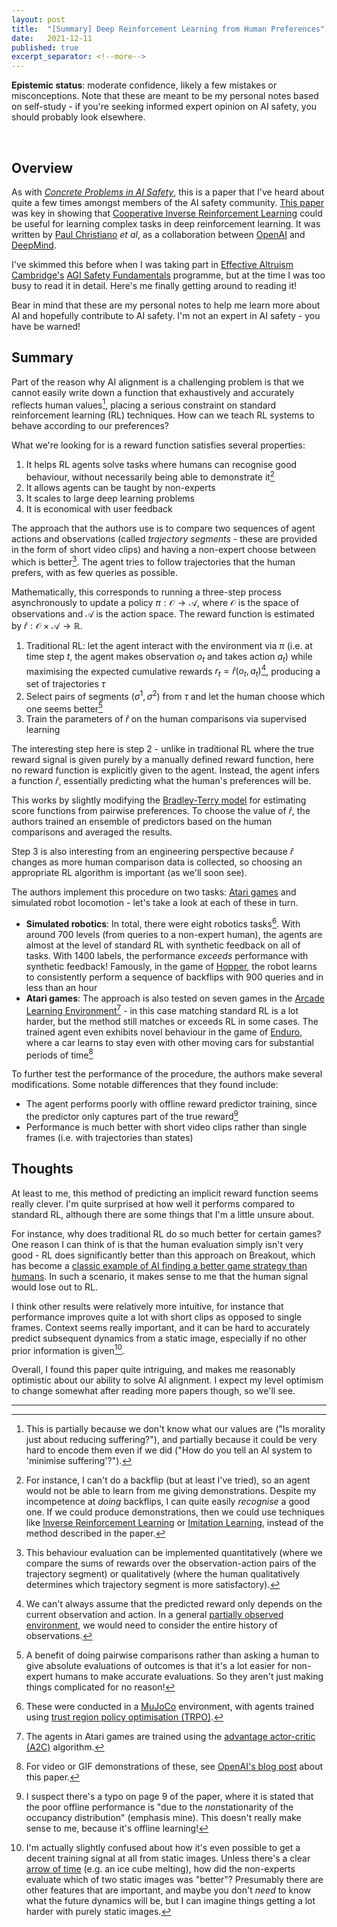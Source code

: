 ```yaml
---
layout: post
title:  "[Summary] Deep Reinforcement Learning from Human Preferences"
date:   2021-12-11
published: true
excerpt_separator: <!--more-->
---
```


<!--more-->

**Epistemic status**: moderate confidence, likely a few mistakes or misconceptions. Note that these are meant to be my personal notes based on self-study - if you're seeking informed expert opinion on AI safety, you should probably look elsewhere.



<br />

## Overview
As with *[Concrete Problems in AI Safety](/2021/12/07/concrete-problems-in-ai-safety.html)*, this is a paper that I've heard about quite a few times amongst members of the AI safety community. [This paper](https://arxiv.org/pdf/1706.03741.pdf) was key in showing that [Cooperative Inverse Reinforcement Learning](https://arxiv.org/abs/1606.03137) could be useful for learning complex tasks in deep reinforcement learning. It was written by [Paul Christiano](https://paulfchristiano.com/) *et al*, as a collaboration between [OpenAI](https://openai.com/) and [DeepMind](https://deepmind.com/). 

I've skimmed this before when I was taking part in [Effective Altruism Cambridge's](https://www.eacambridge.org/) [AGI Safety Fundamentals](https://www.eacambridge.org/agi-safety-fundamentals) programme, but at the time I was too busy to read it in detail. Here's me finally getting around to reading it!

Bear in mind that these are my personal notes to help me learn more about AI and hopefully contribute to AI safety. I'm not an expert in AI safety - you have be warned!

## Summary
Part of the reason why AI alignment is a challenging problem is that we cannot easily write down a function that exhaustively and accurately reflects human values[^1], placing a serious constraint on standard reinforcement learning (RL) techniques. How can we teach RL systems to behave according to our preferences?

What we're looking for is a reward function satisfies several properties: 
1. It helps RL agents solve tasks where humans can recognise good behaviour, without necessarily being able to demonstrate it[^2]
2. It allows agents can be taught by non-experts
3. It scales to large deep learning problems
4. It is economical with user feedback

The approach that the authors use is to compare two sequences of agent actions and observations (called *trajectory segments* - these are provided in the form of short video clips) and having a non-expert choose between which is better[^3]. The agent tries to follow trajectories that the human prefers, with as few queries as possible.

Mathematically, this corresponds to running a three-step process asynchronously to update a policy $\pi: \mathcal{O} \to \mathcal{A}$, where $\mathcal{O}$ is the space of observations and $\mathcal{A}$ is the action space. The reward function is estimated by $\hat{r}: \mathcal{O} \times \mathcal{A} \to \mathbb{R}$. 
1. Traditional RL: let the agent interact with the environment via $\pi$ (i.e. at time step $t$, the agent makes observation $o_t$ and takes action $a_t$) while maximising the expected cumulative rewards $r_t = \hat{r}(o_t, a_t)$[^4], producing a set of trajectories $\tau$
2. Select pairs of segments $(\sigma^1, \sigma^2)$ from $\tau$ and let the human choose which one seems better[^5]
3. Train the parameters of $\hat{r}$ on the human comparisons via supervised learning 

The interesting step here is step 2 - unlike in traditional RL where the true reward signal is given purely by a manually defined reward function, here no reward function is explicitly given to the agent. Instead, the agent infers a function $\hat{r}$, essentially predicting what the human's preferences will be. 

This works by slightly modifying the [Bradley-Terry model](https://en.wikipedia.org/wiki/Bradley%E2%80%93Terry_model) for estimating score functions from pairwise preferences. To choose the value of $\hat{r}$, the authors trained an ensemble of predictors based on the human comparisons and averaged the results. 

Step 3 is also interesting from an engineering perspective because $\hat{r}$ changes as more human comparison data is collected, so choosing an appropriate RL algorithm is important (as we'll soon see). 

The authors implement this procedure on two tasks: [Atari games](https://www.cs.toronto.edu/~vmnih/docs/dqn.pdf) and simulated robot locomotion - let's take a look at each of these in turn. 
* **Simulated robotics**: In total, there were eight robotics tasks[^6]. With around 700 levels (from queries to a non-expert human), the agents are almost at the level of standard RL with synthetic feedback on all of tasks. With 1400 labels, the performance *exceeds* performance with synthetic feedback! Famously, in the game of [Hopper](https://gym.openai.com/envs/Hopper-v2/), the robot learns to consistently perform a sequence of backflips with 900 queries and in less than an hour
* **Atari games**: The approach is also tested on seven games in the [Arcade Learning Environment](https://arxiv.org/pdf/1207.4708.pdf)[^7] - in this case matching standard RL is a lot harder, but the method still matches or exceeds RL in some cases. The trained agent even exhibits novel behaviour in the game of [Enduro](https://en.wikipedia.org/wiki/Enduro_(video_game)), where a car learns to stay even with other moving cars for substantial periods of time[^8]

To further test the performance of the procedure, the authors make several modifications. Some notable differences that they found include: 
* The agent performs poorly with offline reward predictor training, since the predictor only captures part of the true reward[^9]
* Performance is much better with short video clips rather than single frames (i.e. with trajectories than states)

## Thoughts
At least to me, this method of predicting an implicit reward function seems really clever. I'm quite surprised at how well it performs compared to standard RL, although there are some things that I'm a little unsure about. 

For instance, why does traditional RL do so much better for certain games? One reason I can think of is that the human evaluation simply isn't very good - RL does significantly better than this approach on Breakout, which has become a [classic example of AI finding a better game strategy than humans](https://www.youtube.com/watch?v=TmPfTpjtdgg). In such a scenario, it makes sense to me that the human signal would lose out to RL. 

I think other results were relatively more intuitive, for instance that performance improves quite a lot with short clips as opposed to single frames. Context seems really important, and it can be hard to accurately predict subsequent dynamics from a static image, especially if no other prior information is given[^10].

Overall, I found this paper quite intriguing, and makes me reasonably optimistic about our ability to solve AI alignment. I expect my level optimism to change somewhat after reading more papers though, so we'll see.

---

[^1]: This is partially because we don't know what our values are ("Is morality just about reducing suffering?"), and partially because it could be very hard to encode them even if we did ("How do you tell an AI system to 'minimise suffering'?").  

[^2]: For instance, I can't do a backflip (but at least I've tried), so an agent would not be able to learn from me giving demonstrations. Despite my incompetence at *doing* backflips, I can quite easily *recognise* a good one. If we could produce demonstrations, then we could use techniques like [Inverse Reinforcement Learning](https://arxiv.org/pdf/1806.06877.pdf) or [Imitation Learning](https://paperswithcode.com/task/imitation-learning), instead of the method described in the paper. 

[^3]: This behaviour evaluation can be implemented quantitatively (where we compare the sums of rewards over the observation-action pairs of the trajectory segment) or qualitatively (where the human qualitatively determines which trajectory segment is more satisfactory).

[^4]: We can't always assume that the predicted reward only depends on the current observation and action. In a general [partially observed environment](https://en.wikipedia.org/wiki/Partially_observable_Markov_decision_process), we would need to consider the entire history of observations. 

[^5]: A benefit of doing pairwise comparisons rather than asking a human to give absolute evaluations of outcomes is that it's a lot easier for non-expert humans to make accurate evaluations. So they aren't just making things complicated for no reason!

[^6]: These were conducted in a [MuJoCo](https://mujoco.org/) environment, with agents trained using [trust region policy optimisation (TRPO)](https://spinningup.openai.com/en/latest/algorithms/trpo.html).

[^7]: The agents in Atari games are trained using the [advantage actor-critic (A2C)](https://arxiv.org/pdf/1602.01783v2.pdf) algorithm.

[^8]: For video or GIF demonstrations of these, see [OpenAI's blog post](https://openai.com/blog/deep-reinforcement-learning-from-human-preferences/) about this paper.

[^9]: I suspect there's a typo on page 9 of the paper, where it is stated that the poor offline performance is "due to the *non*stationarity of the occupancy distribution" (emphasis mine). This doesn't really make sense to me, because it's offline learning!

[^10]: I'm actually slightly confused about how it's even possible to get a decent training signal at all from static images. Unless there's a clear [arrow of time](https://en.wikipedia.org/wiki/Arrow_of_time) (e.g. an ice cube melting), how did the non-experts evaluate which of two static images was "better"? Presumably there are other features that are important, and maybe you don't *need* to know what the future dynamics will be, but I can imagine things getting a lot harder with purely static images. 
